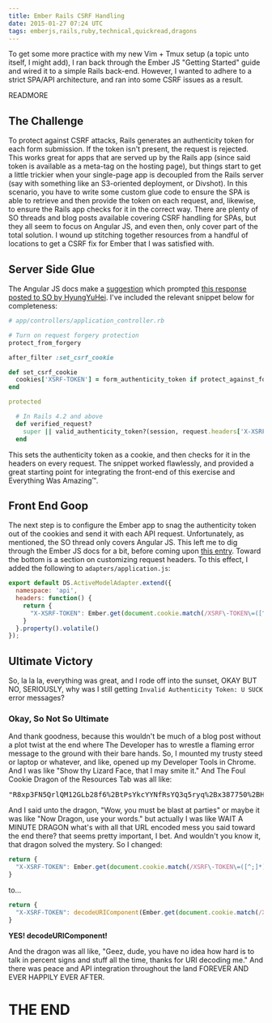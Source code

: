 ```yaml
---
title: Ember Rails CSRF Handling
date: 2015-01-27 07:24 UTC
tags: emberjs,rails,ruby,technical,quickread,dragons
---
```


To get some more practice with my new Vim + Tmux setup (a topic unto itself, I might add), I ran back through the Ember JS "Getting Started" guide and wired it to a simple Rails back-end. However, I wanted to adhere to a strict SPA/API architecture, and ran into some CSRF issues as a result.

READMORE

## The Challenge

To protect against CSRF attacks, Rails generates an authenticity token for each form submission. If the token isn't present, the request is rejected. This works great for apps that are served up by the Rails app (since said token is available as a meta-tag on the hosting page), but things start to get a little trickier when your single-page app is decoupled from the Rails server (say with something like an S3-oriented deployment, or Divshot). In this scenario, you have to write some custom glue code to ensure the SPA is able to retrieve and then provide the token on each request, and, likewise, to ensure the Rails app checks for it in the correct way. There are plenty of SO threads and blog posts available covering CSRF handling for SPAs, but they all seem to focus on Angular JS, and even then, only cover part of the total solution. I wound up stitching together resources from a handful of locations to get a CSRF fix for Ember that I was satisfied with.

## Server Side Glue
The Angular JS docs make a [suggestion](https://docs.angularjs.org/api/ng/service/$http#cross-site-request-forgery-xsrf-protection) which prompted [this response posted to SO by HyungYuHei](http://stackoverflow.com/questions/14734243/rails-csrf-protection-angular-js-protect-from-forgery-makes-me-to-log-out-on/15761835#15761835). I've included the relevant snippet below for completeness:

```ruby
# app/controllers/application_controller.rb

# Turn on request forgery protection
protect_from_forgery

after_filter :set_csrf_cookie

def set_csrf_cookie
  cookies['XSRF-TOKEN'] = form_authenticity_token if protect_against_forgery?
end

protected

  # In Rails 4.2 and above
  def verified_request?
    super || valid_authenticity_token?(session, request.headers['X-XSRF-TOKEN'])
  end
```

This sets the authenticity token as a cookie, and then checks for it in the headers on every request. The snippet worked flawlessly, and provided a great starting point for integrating the front-end of this exercise and Everything Was Amazing&trade;.

## Front End Goop

The next step is to configure the Ember app to snag the authenticity token out of the cookies and send it with each API request. Unfortunately, as mentioned, the SO thread only covers Angular JS. This left me to dig through the Ember JS docs for a bit, before coming upon [this entry](http://emberjs.com/api/data/classes/DS.RESTAdapter.html). Toward the bottom is a section on customizing request headers. To this effect, I added the following to `adapters/application.js`:


```js
export default DS.ActiveModelAdapter.extend({
  namespace: 'api',
  headers: function() {
    return {
      "X-XSRF-TOKEN": Ember.get(document.cookie.match(/XSRF\-TOKEN\=([^;]*)/), "1")
    }
  }.property().volatile()
});
```

## Ultimate Victory

So, la la la, everything was great, and I rode off into the sunset, OKAY BUT NO, SERIOUSLY, why was I still getting `Invalid Authenticity Token: U SUCK` error messages?

### Okay, So Not So Ultimate

And thank goodness, because this wouldn't be much of a blog post without a plot twist at the end where The Developer has to wrestle a flaming error message to the ground with their bare hands. So, I mounted my trusty steed or laptop or whatever, and like, opened up my Developer Tools in Chrome. And I was like "Show thy Lizard Face, that I may smite it." And The Foul Cookie Dragon of the Resources Tab was all like: <pre>"R8xp3FN5QrlQM12GLb28f6%2BtPsYkcYYNfRsYQ3q5ryq%2Bx387750%2BHI%2FCxVUrjZDCiX4eIL63V4BF4NcA7eLddg%3D%3D"</pre> And I said unto the dragon, "Wow, you must be blast at parties" or maybe it was like "Now Dragon, use your words." but actually I was like WAIT A MINUTE DRAGON what's with all that URL encoded mess you said toward the end there? that seems pretty important, I bet. And wouldn't you know it, that dragon solved the mystery. So I changed:

```js
return {
  "X-XSRF-TOKEN": Ember.get(document.cookie.match(/XSRF\-TOKEN\=([^;]*)/), "1")
}
```
to...

```js
return {
  "X-XSRF-TOKEN": decodeURIComponent(Ember.get(document.cookie.match(/XSRF\-TOKEN\=([^;]*)/), "1"))
}
```
**YES! decodeURIComponent!**

And the dragon was all like, "Geez, dude, you have no idea how hard is to talk in percent signs and stuff all the time, thanks for URI decoding me." And there was peace and API integration throughout the land FOREVER AND EVER HAPPILY EVER AFTER.

# THE END
